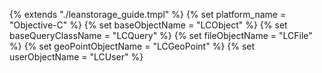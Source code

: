 {% extends "./leanstorage_guide.tmpl" %}
{% set platform_name = "Objective-C" %}
{% set baseObjectName = "LCObject" %}
{% set baseQueryClassName = "LCQuery" %}
{% set fileObjectName = "LCFile" %}
{% set geoPointObjectName = "LCGeoPoint" %}
{% set userObjectName = "LCUser" %}
